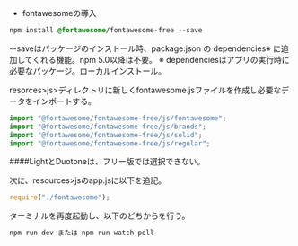 - fontawesomeの導入

```CSS
npm install @fortawesome/fontawesome-free --save
```

 --saveはパッケージのインストール時、package.json の dependencies※ に追加してくれる機能。npm 5.0以降は不要。
※ dependenciesはアプリの実行時に必要なパッケージ。ローカルインストール。


resorces>js>ディレクトリに新しくfontawesome.jsファイルを作成し必要なデータをインポートする。

```CSS:fontawesome.js
import "@fortawesome/fontawesome-free/js/fontawesome";
import "@fortawesome/fontawesome-free/js/brands";
import "@fortawesome/fontawesome-free/js/solid";
import "@fortawesome/fontawesome-free/js/regular";
```

####LightとDuotoneは、フリー版では選択できない。

次に、resources>jsのapp.jsに以下を追記。

```CSS:app.js
require("./fontawesome");
```

ターミナルを再度起動し、以下のどちからを行う。

```CSS
npm run dev または npm run watch-poll
```
